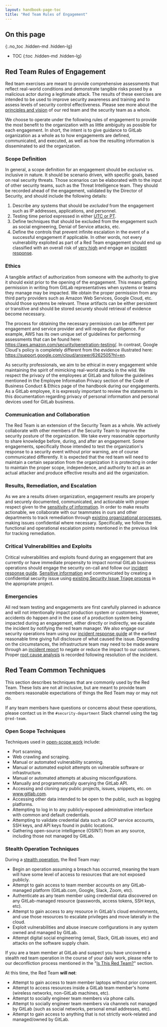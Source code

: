 ```yaml
---
layout: handbook-page-toc
title: "Red Team Rules of Engagement"
---
```


## On this page
{:.no_toc .hidden-md .hidden-lg}

- TOC
{:toc .hidden-md .hidden-lg}

## Red Team Rules of Engagement

Red team exercises are meant to provide comprehensive assessments that reflect real-world conditions and demonstrate tangible risks posed by a malicious actor during a legitimate attack. The results of these exercises are intended to be used to improve security awareness and training and to assess levels of security control effectiveness.  Please see more about the [principles and vision](./index.html) of our red team and the security team as a whole.

We choose to operate under the following rules of engagement to provide the most benefit to the organization with as little ambiguity as possible for each engagement.  In short, the intent is to give guidance to GitLab organization as a whole as to how engagements are defined, communicated, and executed, as well as how the resulting information is disseminated to aid the organization.

### Scope Definition

In general, a scope definition for an engagement should be *exclusive* vs. inclusive in nature. It should be scenario driven, with specific goals, based on real security threats. Those scenarios can be elaborated with to the input of other security teams, such as the Threat Intelligence team. They should be recorded ahead of the engagement, validated by the Director of Security, and should include the following details:

1. Describe any systems that should be *excluded* from the engagement such as IP addresses, applications, and personnel.
1. Testing time period expressed in either [UTC or PT](/handbook/communication/).
1. Define techniques that should be excluded from the engagement such as social engineering, Denial of Service attacks, etc.
1. Define the controls that prevent infinite escalation in the event of a successful engagement if applicable.  In other words, not every vulnerability exploited as part of a Red Team engagement should end up classified with an overall risk of [very high](https://gitlab.com/gitlab-com/gl-security/security-assurance/field-security-team/risk-assessments/blob/master/Risk%20Scoring%20Matrix.md#overall-impact) and engage an [incident response](/handbook/security/threat-management/vulnerability-management/incident-response-guidance.html).

### Ethics

A tangible artifact of authorization from someone with the authority to give it should exist prior to the opening of the engagement.  This means getting permission in writing from GitLab representatives when systems or teams they manage may be impacted.  We obtain the proper permission from any third party providers such as  Amazon Web Services, Google Cloud, etc. should those systems be relevant.  These artifacts can be either persistent or transitive and should be stored securely should retrieval of evidence become necessary.

The process for obtaining the necessary permission can be different per engagement and service provider and will require due diligence.  For example, AWS has its own unique set of guidelines for performing assessments that can be found here:  https://aws.amazon.com/security/penetration-testing/.  In contrast, Google Cloud's policy is completely different from the evidence illustrated here:  https://support.google.com/cloud/answer/6262505?hl=en.  

As security professionals, we aim to be ethical in every engagement while maintaining the spirit of mimicking real-world attacks in the wild.  We respect the privacy of the employees at GitLab and follow the guidelines mentioned in the Employee Information Privacy section of the Code of Business Conduct & Ethics page of the handbook during our engagements.  As a GitLab employee, it is expressly important to review the statements in this documentation regarding privacy of personal information and personal devices used for GitLab business.

### Communication and Collaboration

The Red Team is an extension of the Security Team as a whole.  We actively collaborate with other members of the Security Team to improve the security posture of the organization.  We take every reasonable opportunity to share knowledge before, during, and after an engagement.  Some engagements, specifically those intended to test the organization's response to a security event without prior warning, are of course communicated differently. It is expected that the red team will need to maintain a certain separation from the organization it is protecting in order to maintain the proper scope, independence, and authority to act as an actual attacker and produce effective results and aid the organization.

### Results, Remediation, and Escalation

As we are a results driven organization, engagement results are properly and securely documented, communicated, and actionable with proper respect given to the [sensitivity of information](/handbook/security/data-classification-standard.html).  In order to make results actionable, we collaborate with our teammates in ours and other departments to track remediation through [existing organizational processes](/handbook/security/#creating-new-security-issues), making issues confidential where necessary.  Specifically, we follow the functional and operational escalation points mentioned in the previous link for tracking remediation. 

### Critical Vulnerabilities and Exploits

Critical vulnerabilities and exploits found during an engagement that are currently or have immediate propensity to impact normal GitLab business operations should engage the security on-call and follow our [incident response guide](/handbook/security/threat-management/vulnerability-management/incident-response-guidance.html).  [Sensitive information](/handbook/security/data-classification-standard.html) and communicated by creating a confidential security issue using [existing Security Issue Triage process](/handbook/security/#issue-triage) in the appropriate project.

### Emergencies

All red team testing and engagements are first carefully planned in advance and will not intentionally impact production system or customers.  However, accidents do happen and in the case of a production system being impacted during an engagement, either directly or indirectly, we escalate the incident by notifying the red team manager.  We also engage our security operations team using our [incident response guide](/handbook/security/threat-management/vulnerability-management/incident-response-guidance.html) at the earliest reasonable time giving full disclosure of what caused the issue.  Depending on the circumstances, the infrastructure team may need to be made aware through an [incident report](/handbook/engineering/infrastructure/incident-management/) to negate or reduce the impact to our customers.  Proper [root cause analysis](/handbook/engineering/root-cause-analysis/) is recorded following resolution of the incident.

## Red Team Common Techniques

This section describes techniques that are commonly used by the Red Team. These lists are not all inclusive, but are meant to provide team members reasonable expectations of things the Red Team may or may not do.

If any team members have questions or concerns about these operations, please contact us in the `#security-department` Slack channel using the tag `@red-team`.

### Open Scope Techniques

Techniques used in [open-scope work](./#open-scope-work) include:

- Port scanning.
- Web crawling and scraping.
- Manual or automated vulnerability scanning.
- Manual or automated exploit attempts on vulnerable software or infrastructure.
- Manual or automated attempts at abusing misconfigurations.
- Manually and programmatically querying the GitLab API.
- Accessing and cloning any public projects, issues, snippets, etc. on www.gitlab.com.
- Accessing other data intended to be open to the public, such as logging platforms.
- Attempting to log in to any publicly-exposed administrative interface with common and default credentials.
- Attempting to validate credential data such as GCP service accounts, SSH keys, and API keys found in public locations.
- Gathering open-source intelligence (OSINT) from an any source, including those not managed by GitLab.

### Stealth Operation Techniques

During a [stealth operation](./#stealth-operations), the Red Team may:

* Begin an operation assuming a breach has occurred, meaning the team will have some level of access to resources that are not exposed publicly.
* Attempt to gain access to team member accounts on any GitLab-managed platform (GitLab.com, Google, Slack, Zoom, etc).
* Authenticate as any team member using credential data discovered on any GitLab-managed resource (passwords, access tokens, SSH keys, etc).
* Attempt to gain access to any resource in GitLab's cloud environments, and use those resources to escalate privileges and move laterally in the cloud.
* Exploit vulnerabilities and abuse insecure configurations in any system owned and managed by GitLab.
* Attempt digital social engineering (email, Slack, GitLab issues, etc) and attacks on the software supply chain.

If you are a team member at GitLab and suspect you have uncovered a stealth red team operation in the course of your daily work, please refer to our deconfliction process mentioned in the "[Is This Red Team?](./#is-this-the-red-team)" section.

At this time, the Red Team **will not**:

* Attempt to gain access to team member laptops without prior consent.
* Attempt to access resources inside a GitLab team member's home (wireless networks, non-GitLab machines, etc).
* Attempt to socially engineer team members via phone calls.
* Attempt to socially engineer team members via channels not managed by GitLab (such as social networks, personal email addresses, etc).
* Attempt to gain access to anything that is not strictly work-related and managed/owned by GitLab.
